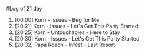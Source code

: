 #Log of 21 day

1. [00:00] Korn - Issues - Beg for Me
1. [20:21] Korn - Issues - Let's Get This Party Started
1. [20:25] Korn - Untouchables - Here to Stay
1. [20:30] Korn - Issues - Let's Get This Party Started
1. [20:32] Papa Roach - Infest - Last Resort
